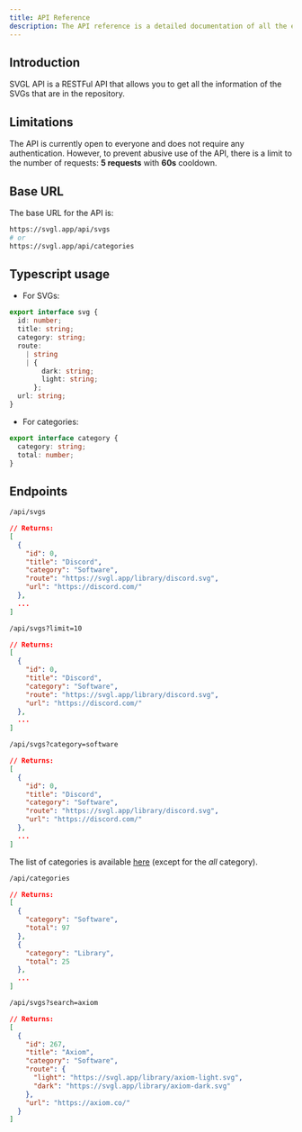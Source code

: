 ```yaml
---
title: API Reference
description: The API reference is a detailed documentation of all the endpoints available in the SVGL API.
---
```


<script>
  import Endpoint from '../components/endpoints.svelte';
</script>

## Introduction

SVGL API is a RESTFul API that allows you to get all the information of the SVGs that are in the repository.

## Limitations

The API is currently open to everyone and does not require any authentication. However, to prevent abusive use of the API, there is a limit to the number of requests: **5 requests** with **60s** cooldown.

## Base URL

The base URL for the API is:

```bash
https://svgl.app/api/svgs
# or
https://svgl.app/api/categories
```

## Typescript usage

- For SVGs:

```ts
export interface svg {
  id: number;
  title: string;
  category: string;
  route:
    | string
    | {
        dark: string;
        light: string;
      };
  url: string;
}
```

- For categories:

```ts
export interface category {
  category: string;
  total: number;
}
```

## Endpoints

<Endpoint title="Get all SVGs" method="GET" description="Returns all the SVGs in the repository.">

```bash
/api/svgs
```

<p></p>

```json
// Returns:
[
  {
    "id": 0,
    "title": "Discord",
    "category": "Software",
    "route": "https://svgl.app/library/discord.svg",
    "url": "https://discord.com/"
  },
  ...
]
```

</Endpoint>

<Endpoint title="Get a limited number of SVGs" method="GET" description="Returns a limited number of SVGs in the repository. Start from the first SVG.">

```bash
/api/svgs?limit=10
```

<p></p>

```json
// Returns:
[
  {
    "id": 0,
    "title": "Discord",
    "category": "Software",
    "route": "https://svgl.app/library/discord.svg",
    "url": "https://discord.com/"
  },
  ...
]
```

</Endpoint>

<Endpoint title="Filter SVGs by category" method="GET" description="Returns all the SVGs in the repository that match the category.">

```bash
/api/svgs?category=software
```

<p></p>

```json
// Returns:
[
  {
    "id": 0,
    "title": "Discord",
    "category": "Software",
    "route": "https://svgl.app/library/discord.svg",
    "url": "https://discord.com/"
  },
  ...
]
```

The list of categories is available [here](https://github.com/pheralb/svgl/blob/main/src/types/categories.ts) (except for the _all_ category).

</Endpoint>

<Endpoint title="Get only categories" method="GET" description="Returns only categories with the number of SVGs in each category.">

```bash
/api/categories
```

<p></p>

```json
// Returns:
[
  {
    "category": "Software",
    "total": 97
  },
  {
    "category": "Library",
    "total": 25
  },
  ...
]
```

</Endpoint>

<Endpoint title="Search SVGs by name" method="GET" description="Returns all the SVGs in the repository that match the name.">

```bash
/api/svgs?search=axiom
```

<p></p>

```json
// Returns:
[
  {
    "id": 267,
    "title": "Axiom",
    "category": "Software",
    "route": {
      "light": "https://svgl.app/library/axiom-light.svg",
      "dark": "https://svgl.app/library/axiom-dark.svg"
    },
    "url": "https://axiom.co/"
  }
]
```

</Endpoint>
